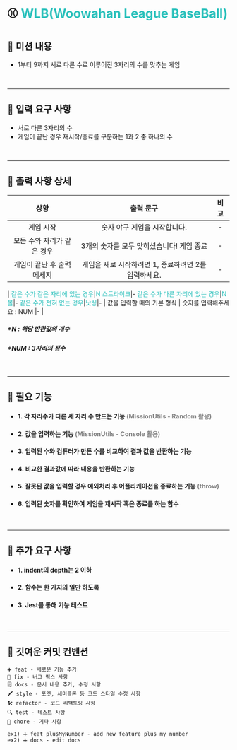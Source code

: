 # ⚾️ <span style="color:#2bc1bc">WLB(Woowahan League BaseBall)</span>

## 📍 **미션 내용**
- 1부터 9까지 서로 다른 수로 이루어진 3자리의 수를 맞추는 게임

<br>
<hr>

## 📍 **입력 요구 사항**

  - 서로 다른 3자리의 수
  - 게임이 끝난 경우 재시작/종료를 구분하는 1과 2 중 하나의 수

<br>
<hr>


## 📍 **출력 사항 상세**

|상황|출력 문구|비고
|:---:|:---:|:---:|
게임 시작 | 숫자 야구 게임을 시작합니다.|-
모든 수와 자리가 같은 경우 | 3개의 숫자를 모두 맞히셨습니다! 게임 종료|-
게임이 끝난 후 출력 메세지 | 게임을 새로 시작하려면 1, 종료하려면 2를 입력하세요.|-
|
<span style="color:#2bc1bc">같은 수가 같은 자리에 있는 경우</span>|<span style="color:#2bc1bc">N 스트라이크</span>|-
<span style="color:#2bc1bc">같은 수가 다른 자리에 있는 경우</span>|<span style="color:#2bc1bc">N 볼</span>|-
<span style="color:#2bc1bc">같은 수가 전혀 없는 경우</span>|<span style="color:#2bc1bc">낫싱</span>|-
|
값을 입력할 때의 기본 형식 | 숫자를 입력해주세요 : NUM |-
|

##### *N : 해당 반환값의 개수
##### *NUM : 3자리의 정수

<br>


<hr>

## 📍 **필요 기능**

- #### 1. 각 자리수가 다른 세 자리 수 만드는 기능 <span style="color:gray">(MissionUtils - Random 활용)</span>
- #### 2. 값을 입력하는 기능 <span style="color:gray">(MissionUtils - Console 활용)</span>
- #### 3. 입력된 수와 컴퓨터가 만든 수를 비교하여 결과 값을 반환하는 기능
- #### 4. 비교한 결과값에 따라 내용을 반환하는 기능
- #### 5. 잘못된 값을 입력할 경우 예외처리 후 어플리케이션을 종료하는 기능 <span style="color:gray">(throw)</span>
- #### 6. 입력된 숫자를 확인하여 게임을 재시작 혹은 종료를 하는 함수


<br>
<hr>

## 📍 **추가 요구 사항**
- #### 1. indent의 depth는 2 이하
- #### 2. 함수는 한 가지의 일만 하도록
- #### 3. Jest를 통해 기능 테스트

<br>
<hr>

## 📍 **깃여운 커밋 컨벤션**

    ➕ feat - 새로운 기능 추가
    🔧 fix - 버그 픽스 사항
    🗒️ docs - 문서 내용 추가, 수정 사항
    🖍️ style - 포멧, 세미콜론 등 코드 스타일 수정 사항
    🛠 refactor - 코드 리팩토링 사항
    🔍 test - 테스트 사항
    🎸 chore - 기타 사항

    ex1) ➕ feat plusMyNumber - add new feature plus my number
    ex2) ➕ docs - edit docs

